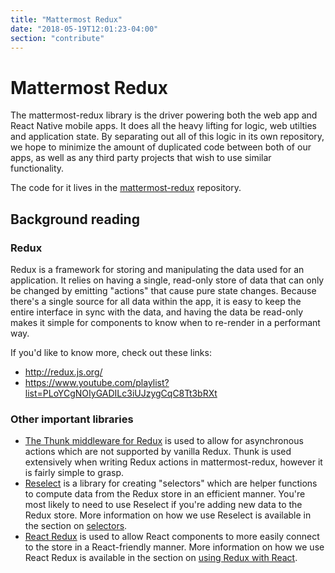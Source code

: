 ```yaml
---
title: "Mattermost Redux"
date: "2018-05-19T12:01:23-04:00"
section: "contribute"
---
```


# Mattermost Redux

The mattermost-redux library is the driver powering both the web app and React Native mobile apps. It does all the heavy lifting for logic, web utilties and application state. By separating out all of this logic in its own repository, we hope to minimize the amount of duplicated code between both of our apps, as well as any third party projects that wish to use similar functionality.

The code for it lives in the [mattermost-redux](https://github.com/mattermost/mattermost-redux) repository.

## Background reading

### Redux

Redux is a framework for storing and manipulating the data used for an application. It relies on having a single, read-only store of data that can only be changed by emitting "actions" that cause pure state changes. Because there's a single source for all data within the app, it is easy to keep the entire interface in sync with the data, and having the data be read-only makes it simple for components to know when to re-render in a performant way.

If you'd like to know more, check out these links:

* http://redux.js.org/
* https://www.youtube.com/playlist?list=PLoYCgNOIyGADILc3iUJzygCqC8Tt3bRXt

### Other important libraries

* [The Thunk middleware for Redux](https://github.com/gaearon/redux-thunk) is used to allow for asynchronous actions which are not supported by vanilla Redux. Thunk is used extensively when writing Redux actions in mattermost-redux, however it is fairly simple to grasp.
* [Reselect](https://github.com/reactjs/reselect) is a library for creating "selectors" which are helper functions to compute data from the Redux store in an efficient manner. You're most likely to need to use Reselect if you're adding new data to the Redux store. More information on how we use Reselect is available in the section on [selectors](/contribute/redux/selectors).
* [React Redux](https://github.com/reactjs/react-redux) is used to allow React components to more easily connect to the store in a React-friendly manner. More information on how we use React Redux is available in the section on [using Redux with React](/contribute/redux/react-redux).